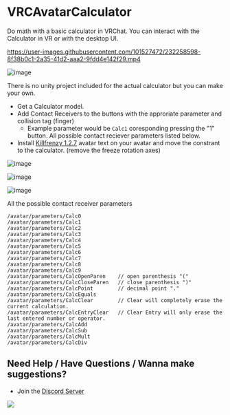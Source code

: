 # VRCAvatarCalculator
Do math with a basic calculator in VRChat. You can interact with the Calculator in VR or with the desktop UI.

https://user-images.githubusercontent.com/101527472/232258598-8f38b0c1-2a35-41d2-aaa2-9fdd4e142f29.mp4








![image](https://user-images.githubusercontent.com/101527472/229595934-64864168-13f4-4a41-b421-a5e3c035cda4.png)



There is no unity project included for the actual calculator but you can make your own.
- Get a Calculator model.
- Add Contact Receivers to the buttons with the approriate parameter and collision tag (finger)
    - Example parameter would be ```Calc1``` coresponding pressing the "1" button. All possible contact reciever parameters listed below. 
 - Install [Killfrenzy 1.2.7](https://github.com/killfrenzy96/KillFrenzyAvatarText/releases/tag/1.2.7) avatar text on your avatar and move the constrant to the calculator. (remove the freeze rotation axes)



![image](https://user-images.githubusercontent.com/101527472/229594372-b5796979-f9a8-4a12-81ad-ce36c2405dd4.png)

![image](https://user-images.githubusercontent.com/101527472/229594556-e3065161-13f2-41c2-9958-136b9e32d774.png)

![image](https://user-images.githubusercontent.com/101527472/229597107-71606b10-10dd-41f1-a056-4c712bd91e39.png)



All the possible contact receiver parameters
```
/avatar/parameters/Calc0  
/avatar/parameters/Calc1  
/avatar/parameters/Calc2  
/avatar/parameters/Calc3  
/avatar/parameters/Calc4
/avatar/parameters/Calc5
/avatar/parameters/Calc6
/avatar/parameters/Calc7
/avatar/parameters/Calc8
/avatar/parameters/Calc9
/avatar/parameters/CalcOpenParen    // open parenthesis "("
/avatar/parameters/CalcCloseParen   // close parenthesis ")"
/avatar/parameters/CalcPoint        // decimal point "."
/avatar/parameters/CalcEquals
/avatar/parameters/CalcClear        // Clear will completely erase the current calculation. 
/avatar/parameters/CalcEntryClear   // Clear Entry will only erase the last entered number or operator.
/avatar/parameters/CalcAdd
/avatar/parameters/CalcSub
/avatar/parameters/CalcMult
/avatar/parameters/CalcDiv
```

## Need Help / Have Questions / Wanna make suggestions?
-  Join the [Discord Server](https://discord.gg/YjgR9SWPnW) <br />
  
<a href="https://discord.gg/YjgR9SWPnW"><img src="https://discordapp.com/api/guilds/681732152517591048/widget.png?style=banner2" /></a>
